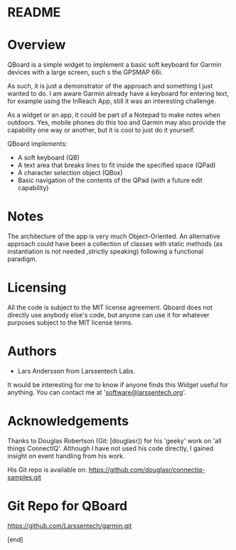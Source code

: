 README
======

Overview
========
QBoard is a simple widget to implement a basic soft keyboard for Garmin devices with a large screen, such s the GPSMAP 66i.

As such, it is just a demonstrator of the approach and something I just wanted to do. I am aware Garmin already have a keyboard for entering text, for example using the InReach App, still it was an interesting challenge.

As a widget or an app, it could be part of a Notepad to make notes when outdoors. Yes, mobile phones do this too and Garmin may also provide the capability one way or another, but it is cool to just do it yourself.

QBoard implements:
- A soft keyboard (QB)
- A text area that breaks lines to fit inside the specified space (QPad)
- A character selection object (QBox)
- Basic navigation of the contents of the QPad (with a future edit capability)

Notes
=====
The architecture of the app is very much Object-Oriented. An alternative approach could have been a collection of classes with static methods (as instantiation is not needed ,strictly speaking) following a functional paradigm. 

Licensing
=========
All the code is subject to the MIT license agreement. Qboard does not directly use anybody else's code, but anyone can use it for whatever purposes subject to the MIT license terms.

Authors
=======
- Lars Andersson from Larssentech Labs. 

It would be interesting for me to know if anyone finds this Widget useful for anything. You can contact me at 'software@larssentech.org'.

Acknowledgements
================
Thanks to Douglas Robertson (Git: [douglasr]) for his 'geeky' work on 'all things ConnectIQ'. Although I have not used his code directly, I gained insight on event handling from his work.

His Git repo is available on: https://github.com/douglasr/connectiq-samples.git

Git Repo for QBoard
===================
https://github.com/Larssentech/garmin.git

[end]

